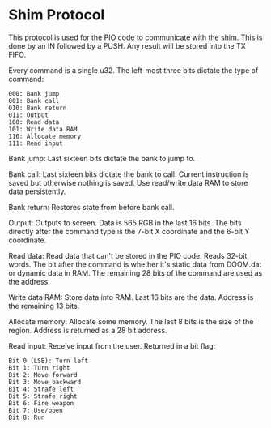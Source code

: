 # Shim Protocol

This protocol is used for the PIO code to communicate with the shim. This is done by an IN followed by a PUSH. Any result will be
stored into the TX FIFO.

Every command is a single u32. The left-most three bits dictate the type of command:

    000: Bank jump
    001: Bank call
    010: Bank return
    011: Output
    100: Read data
    101: Write data RAM
    110: Allocate memory
    111: Read input

Bank jump: Last sixteen bits dictate the bank to jump to.

Bank call: Last sixteen bits dictate the bank to call. Current instruction is saved but otherwise nothing is saved. Use read/write
data RAM to store data persistently.

Bank return: Restores state from before bank call.

Output: Outputs to screen. Data is 565 RGB in the last 16 bits. The bits directly after the command type is the 7-bit X coordinate
and the 6-bit Y coordinate.

Read data: Read data that can't be stored in the PIO code. Reads 32-bit words. The bit after the command is whether it's static
data from DOOM.dat or dynamic data in RAM. The remaining 28 bits of the command are used as the address.

Write data RAM: Store data into RAM. Last 16 bits are the data. Address is the remaining 13 bits.

Allocate memory: Allocate some memory. The last 8 bits is the size of the region. Address is returned as a 28 bit address.

Read input: Receive input from the user. Returned in a bit flag:

    Bit 0 (LSB): Turn left
    Bit 1: Turn right
    Bit 2: Move forward
    Bit 3: Move backward
    Bit 4: Strafe left
    Bit 5: Strafe right
    Bit 6: Fire weapon
    Bit 7: Use/open
    Bit 8: Run
